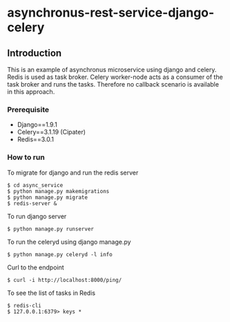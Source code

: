 # asynchronus-rest-service-django-celery


## Introduction

This is an example of asynchronus microservice using django and celery. Redis is used as task broker. Celery worker-node acts as a consumer of the task broker and runs the tasks. Therefore no callback scenario is available in this approach.


### Prerequisite

*   Django==1.9.1
*   Celery==3.1.19 (Cipater)
*   Redis==3.0.1

### How to run
To migrate for django and run the redis server

	$ cd async_service
	$ python manage.py makemigrations
	$ python manage.py migrate
	$ redis-server &
	
To run django server

	$ python manage.py runserver
	
To run the celeryd using django manage.py

	$ python manage.py celeryd -l info
	
Curl to the endpoint

	$ curl -i http://localhost:8000/ping/
	
To see the list of tasks in Redis

	$ redis-cli
	$ 127.0.0.1:6379> keys *




 
